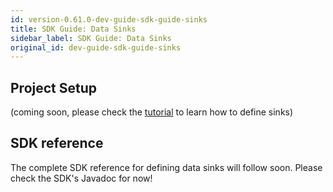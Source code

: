 ```yaml
---
id: version-0.61.0-dev-guide-sdk-guide-sinks
title: SDK Guide: Data Sinks
sidebar_label: SDK Guide: Data Sinks
original_id: dev-guide-sdk-guide-sinks
---
```


## Project Setup
(coming soon, please check the [tutorial](dev-guide-tutorial-processors) to learn how to define sinks)

## SDK reference
The complete SDK reference for defining data sinks will follow soon. Please check the SDK's Javadoc for now!